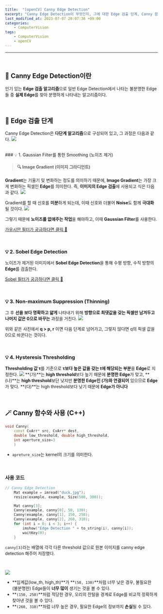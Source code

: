 ```yaml
---
title:  "[openCV] Canny Edge Detection"
excerpt: "Canny Edge Detection이 무엇인지, 그에 대한 Edge 검출 단계, Canny 함수는 어떻게 활용하는지에 대한 내용을 포함하고 있습니다."
last_modified_at: 2023-07-07 20:07:36 +09:00
categories: 
	- ComputerVision
tags:
	- ComputerVision
	- openCV
---
```




<hr>
<br>

## 🌳 Canny Edge Detection이란
인기 있는 **Edge 검출 알고리즘**으로 일반 Edge Detection에서 나타는 불분명한 Edge들 중 **실제 Edge**를 찾아 분명하게 나타내는 알고리즘이다.

<br>

## 👀 Edge 검출 단계
Canny Edge Detection은 **다단계 알고리즘**으로 구성되어 있고, 그 과정은 다음과 같다.
![](https://velog.velcdn.com/images/m2nja201/post/fc91060d-920a-4b38-b5c7-76f4f3d50b1c/image.png)

<br>
### 💡 1. Gaussian Filter를 통한 Smoothing (노이즈 제거)

> #### 🔍 Image Gradient (이미지 그라디언트)
**Gradient**는 기울기 및 변화하는 정도를 의미하기 때문에, **Image Gradient**는 가장 크게 변화하는 픽셀인 **Edge**를 의미한다.
즉, **이미지의 Edge 검출**에 사용되고 식은 다음과 같다.
![](https://velog.velcdn.com/images/m2nja201/post/fea7d6c8-cd00-4c3d-9899-929539f7e281/image.png)


Gradient를 할 때 신호를 **미분**하게 되는데, 이때 신호와 더불어 **Noise**도 함께 **극대화** 될 것이다.
![](https://velog.velcdn.com/images/m2nja201/post/f24a5887-c003-4997-ae7d-eaf1eb914322/image.png)

그렇기 때문에 **노이즈를 없애주는 작업**을 해야하고, 이때 **Gaussian Filter**를 사용한다.

[가우시안 필터가 궁금하다면 클릭 🌼](https://m2nja201.github.io/computervision/opencv/2023/07/07/gaussian-filter.html)


<br>

### 💡 2. Sobel Edge Detection
노이즈가 제거된 이미지에서 **Sobel Edge Detection**을 통해 수평 방향, 수직 방향의 **Edge**를 검출한다.

[Sobel 필터가 궁금하다면 클릭 🌼](https://m2nja201.github.io/computervision/opencv/2023/07/07/sobel-filter.html)


<br>

### 💡 3. Non-maximum Suppression (Thinning) 
그 후 **선을 보다 명확하고 얇게** 나타내기 위해 **방향으로 최댓값을 갖는 픽셀만 남겨두고 나머지 값은 0으로 바꾸는** 과정을 거친다.
![](https://velog.velcdn.com/images/m2nja201/post/d278a0ae-a362-40b3-9867-073c491b4153/image.png)

위와 같은 사진에서 **q > p, r** 이면 다음 단계로 넘어가고, 그렇지 않다면 q의 픽셀 값을 0으로 바꾼다는 것이다.


<br>

### 💡 4. Hysteresis Thresholding
**Thresholding 값 τ**를 기준으로 **τ보다 높은 값을 갖는 t에 해당되는 부분**을 **Edge**로 지정한다.
![](https://velog.velcdn.com/images/m2nja201/post/038143b9-73de-4161-8367-c7a33cf9ed16/image.png)
**(가)**는 **high threshold**보다 높기 때문에 **분명한 Edge**가 맞고,
**(나)**는 **high threshold**보단 낮지만 **분명한 Edge인 (가)와 연결되어** 있으므로 **Edge**가 맞다.
**(다)**는 high threshold보다 낮기 때문에 **Edge가 아니다**


<br>

## 🪄 Canny 함수와 사용 (C++)
```cpp
void Canny(
	const CvArr* src, CvArr* dest, 
    double low_threshold, double high_threshold, 
    int aperture_size=3
    )

```
- ``apreture_size``는 kernel의 크기를 의미한다.


<br>

### 사용 코드
``` cpp
// Canny Edge Detection
	Mat example = imread("duck.jpg");
	resize(example, example, Size(500, 300));

	Mat canny[3];
	Canny(example, canny[0], 50, 130);
	Canny(example, canny[1], 150, 250);
	Canny(example, canny[2], 260, 310);
	for (int i = 0; i < 3; i++) {
		imshow("Edge Detection " + to_string(i), canny[i]);
		waitKey(0);
	}
```
``canny[3]``라는 배열에 각각 다른 threshold 값으로 원본 이미지를 canny edge detection 해주어 저장했다.

<br>

![](https://velog.velcdn.com/images/m2nja201/post/f45712b4-a004-4aa1-9645-42b43e6ee459/image.png)

- **임계값(low_th, high_th)**가 **``(50, 130)``**처럼 너무 낮은 경우, 불필요한 (불분명한) Edge들이 **너무 많이** 생기는 것을 볼 수 있다.
- **``(150, 250)``**처럼 적당한 경우, 오리의 잔털을 경계로 Edge를 비교적 정확하게 찾아낸 것을 볼 수 있다.
- **``(260, 310)``**처럼 너무 높은 경우, 필요한 Edge의 정보까지 **손실**될 수 있다.
